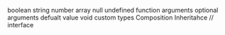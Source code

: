 boolean
string
number
array
null
undefined
function
arguments
optional arguments
defualt value
void
custom types
Composition
Inheritahce // interface